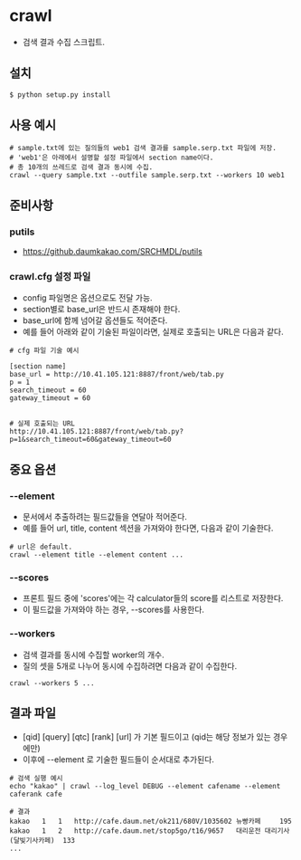 # crawl
* 검색 결과 수집 스크립트.

## 설치
```python
$ python setup.py install
```

## 사용 예시
```
# sample.txt에 있는 질의들의 web1 검색 결과를 sample.serp.txt 파일에 저장.
# 'web1'은 아래에서 설명할 설정 파일에서 section name이다.
# 총 10개의 쓰레드로 검색 결과 동시에 수집.
crawl --query sample.txt --outfile sample.serp.txt --workers 10 web1
```

## 준비사항
### putils
* https://github.daumkakao.com/SRCHMDL/putils

### crawl.cfg 설정 파일
* config 파일명은 옵션으로도 전달 가능.
* section별로 base_url은 반드시 존재해야 한다.
* base_url에 함께 넘어갈 옵션들도 적어준다.
* 예를 들어 아래와 같이 기술된 파일이라면, 실제로 호출되는 URL은 다음과 같다.

```
# cfg 파일 기술 예시

[section name]
base_url = http://10.41.105.121:8887/front/web/tab.py
p = 1
search_timeout = 60
gateway_timeout = 60


# 실제 호출되는 URL
http://10.41.105.121:8887/front/web/tab.py?p=1&search_timeout=60&gateway_timeout=60
```

## 중요 옵션
### --element
* 문서에서 추출하려는 필드값들을 연달아 적어준다.
* 예를 들어 url, title, content 섹션을 가져와야 한다면, 다음과 같이 기술한다.
```
# url은 default.
crawl --element title --element content ...
```

### --scores
* 프론트 필드 중에 'scores'에는 각 calculator들의 score를 리스트로 저장한다.
* 이 필드값을 가져와야 하는 경우, --scores를 사용한다.

### --workers
* 검색 결과를 동시에 수집할 worker의 개수.
* 질의 셋을 5개로 나누어 동시에 수집하려면 다음과 같이 수집한다.
```
crawl --workers 5 ...
```

## 결과 파일
* [qid] [query] [qtc] [rank] [url] 가 기본 필드이고 (qid는 해당 정보가 있는 경우에만)
* 이후에 --element 로 기술한 필드들이 순서대로 추가된다.
```
# 검색 실행 예시
echo "kakao" | crawl --log_level DEBUG --element cafename --element caferank cafe

# 결과
kakao	1	1	http://cafe.daum.net/ok211/680V/1035602	뉴빵카페 　	195
kakao	1	2	http://cafe.daum.net/stop5go/t16/9657	대리운전 대리기사 (달빛기사카페)	133
...
```

